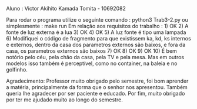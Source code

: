 Aluno : Victor Akihito Kamada Tomita - 10692082

Para rodar o programa utilize o seguinte comando :
    python3 Trab3-2.py
ou simplesmente :
    make run
Em relação aos requisitos do trabalho :
    1) OK
    2) A fonte de luz externa é a lua
    3) OK
    4) OK
    5) A luz fonte é tipo uma lampada
    6) Modifiquei o código de fragmento para que existissem ka, kd, ks internos e externos, dentro da casa dos parametros externos são baixos, e fora da casa, os parametros externos são baixos
    7) OK
    8) OK
    9) OK
    10) É bem notório pelo céu, pela chão da casa, pela TV e pela mesa. Mas em outros modelos isso também é perceptível, como no container, na baleia e no golfinho.

Agradecimento:
    Professor muito obrigado pelo semestre, foi bom aprender a matéria, principalmente da forma que o senhor nos apresentou. Também queria lhe agradecer por ser paciente e educado. Por fim, muito obrigado por ter me ajudado muito ao longo do semestre. 